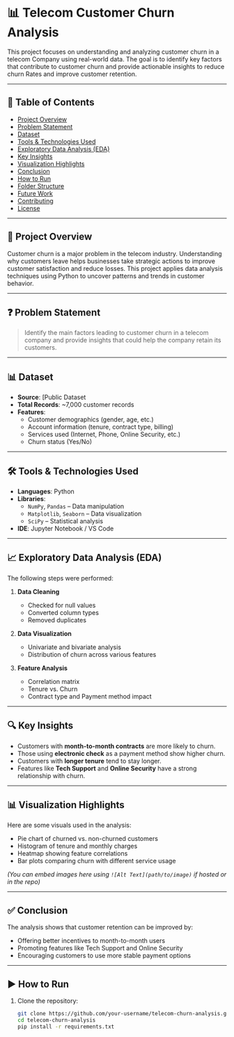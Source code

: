 # 📊 Telecom Customer Churn Analysis

This project focuses on understanding and analyzing customer churn in a telecom Company using real-world data. The goal is to identify key factors that contribute to customer churn and provide actionable insights to reduce churn Rates and improve customer retention.

---

## 📁 Table of Contents

- [Project Overview](#project-overview)
- [Problem Statement](#problem-statement)
- [Dataset](#dataset)
- [Tools & Technologies Used](#tools--technologies-used)
- [Exploratory Data Analysis (EDA)](#exploratory-data-analysis-eda)
- [Key Insights](#key-insights)
- [Visualization Highlights](#visualization-highlights)
- [Conclusion](#conclusion)
- [How to Run](#how-to-run)
- [Folder Structure](#folder-structure)
- [Future Work](#future-work)
- [Contributing](#contributing)
- [License](#license)

---

## 📌 Project Overview

Customer churn is a major problem in the telecom industry. Understanding why customers leave helps businesses take strategic actions to improve customer satisfaction and reduce losses. This project applies data analysis techniques using Python to uncover patterns and trends in customer behavior.

---

## ❓ Problem Statement

> Identify the main factors leading to customer churn in a telecom company and provide insights that could help the company retain its customers.

---

## 📊 Dataset

- **Source**: [Public Dataset
- **Total Records**: ~7,000 customer records
- **Features**:
  - Customer demographics (gender, age, etc.)
  - Account information (tenure, contract type, billing)
  - Services used (Internet, Phone, Online Security, etc.)
  - Churn status (Yes/No)

---

## 🛠️ Tools & Technologies Used

- **Languages**: Python
- **Libraries**:
  - `NumPy`, `Pandas` – Data manipulation
  - `Matplotlib`, `Seaborn` – Data visualization
  - `SciPy` – Statistical analysis
- **IDE**: Jupyter Notebook / VS Code

---

## 📈 Exploratory Data Analysis (EDA)

The following steps were performed:

1. **Data Cleaning**
   - Checked for null values
   - Converted column types
   - Removed duplicates

2. **Data Visualization**
   - Univariate and bivariate analysis
   - Distribution of churn across various features

3. **Feature Analysis**
   - Correlation matrix
   - Tenure vs. Churn
   - Contract type and Payment method impact

---

## 🔍 Key Insights

- Customers with **month-to-month contracts** are more likely to churn.
- Those using **electronic check** as a payment method show higher churn.
- Customers with **longer tenure** tend to stay longer.
- Features like **Tech Support** and **Online Security** have a strong relationship with churn.

---

## 📊 Visualization Highlights

Here are some visuals used in the analysis:

- Pie chart of churned vs. non-churned customers
- Histogram of tenure and monthly charges
- Heatmap showing feature correlations
- Bar plots comparing churn with different service usage

*(You can embed images here using `![Alt Text](path/to/image)` if hosted or in the repo)*

---

## ✅ Conclusion

The analysis shows that customer retention can be improved by:
- Offering better incentives to month-to-month users
- Promoting features like Tech Support and Online Security
- Encouraging customers to use more stable payment options

---

## ▶️ How to Run

1. Clone the repository:
   ```bash
   git clone https://github.com/your-username/telecom-churn-analysis.git
   cd telecom-churn-analysis
   pip install -r requirements.txt
 


